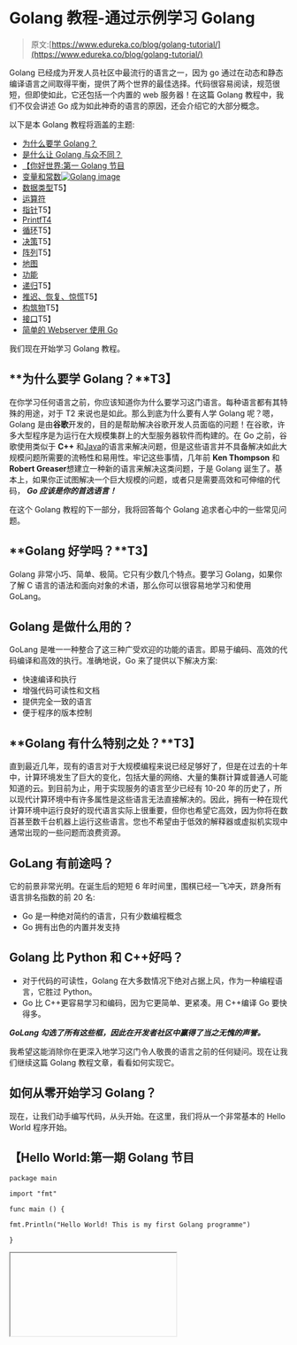# Golang 教程-通过示例学习 Golang

> 原文:[https://www.edureka.co/blog/golang-tutorial/](https://www.edureka.co/blog/golang-tutorial/)

Golang 已经成为开发人员社区中最流行的语言之一，因为 go 通过在动态和静态编译语言之间取得平衡，提供了两个世界的最佳选择。代码很容易阅读，规范很短，但即使如此，它还包括一个内置的 web 服务器！在这篇 Golang 教程中，我们不仅会讲述 Go 成为如此神奇的语言的原因，还会介绍它的大部分概念。

以下是本 Golang 教程将涵盖的主题:

*   [为什么要学 Golang？](#why)
*   [是什么让 Golang 与众不同？](#what)
*   [【你好世界:第一 Golang 节目](#hello)
*   [变量和常数![Golang image](../Images/f408298b4596b29d68059aa2935c2445.png)](#var) 
*   [数据类型](#data)T5】
*   [运算符](#ops)
*   [指针](#pointer)T5】
*   [PrintfT4](#printf)
*   [循环](#loops)T5】
*   [决策](#if)T5】
*   [阵列](#array)T5】
*   [地图](#map)
*   [功能](#func)
*   [递归](#rec)T5】
*   [推迟、恢复、惊慌](#def)T5】
*   [构筑物](#struct)T5】
*   [接口](#struct)T5】
*   [简单的 Webserver 使用 Go](#web)

我们现在开始学习 Golang 教程。

## **为什么要学 Golang？**T3】

在你学习任何语言之前，你应该知道你为什么要学习这门语言。每种语言都有其特殊的用途，对于 T2 来说也是如此。那么到底为什么要有人学 Golang 呢？嗯，Golang 是由**谷歌**开发的，目的是帮助解决谷歌开发人员面临的问题！在谷歌，许多大型程序是为运行在大规模集群上的大型服务器软件而构建的。在 Go 之前，谷歌使用类似于 **C++** 和[Java](https://www.edureka.co/blog/java-tutorial/)的语言来解决问题，但是这些语言并不具备解决如此大规模问题所需要的流畅性和易用性。牢记这些事情，几年前 **Ken Thompson** 和**Robert Greaser**想建立一种新的语言来解决这类问题，于是 Golang 诞生了。基本上，如果你正试图解决一个巨大规模的问题，或者只是需要高效和可伸缩的代码， ***Go 应该是你的首选语言！***

在这个 Golang 教程的下一部分，我将回答每个 Golang 追求者心中的一些常见问题。

## **Golang 好学吗？**T3】

Golang 非常小巧、简单、极简。它只有少数几个特点。要学习 Golang，如果你了解 C 语言的语法和面向对象的术语，那么你可以很容易地学习和使用 GoLang。

## **Golang 是做什么用的？**

GoLang 是唯一一种整合了这三种广受欢迎的功能的语言。即易于编码、高效的代码编译和高效的执行。准确地说，Go 来了提供以下解决方案:

*   快速编译和执行
*   增强代码可读性和文档
*   提供完全一致的语言
*   便于程序的版本控制

## **Golang 有什么特别之处？**T3】

直到最近几年，现有的语言对于大规模编程来说已经足够好了，但是在过去的十年中，计算环境发生了巨大的变化，包括大量的网络、大量的集群计算或普通人可能知道的云。到目前为止，用于实现服务的语言至少已经有 10-20 年的历史了，所以现代计算环境中有许多属性是这些语言无法直接解决的。因此，拥有一种在现代计算环境中运行良好的现代语言实际上很重要，但你也希望它高效，因为你将在数百甚至数千台机器上运行这些语言。您也不希望由于低效的解释器或虚拟机实现中通常出现的一些问题而浪费资源。

## **GoLang 有前途吗？**

它的前景非常光明。在诞生后的短短 6 年时间里，围棋已经一飞冲天，跻身所有语言排名指数的前 20 名:

*   Go 是一种绝对简约的语言，只有少数编程概念
*   Go 拥有出色的内置并发支持

## **Golang 比 Python 和 C++好吗？**

*   对于代码的可读性，Golang 在大多数情况下绝对占据上风，作为一种编程语言，它胜过 Python。
*   Go 比 C++更容易学习和编码，因为它更简单、更紧凑。用 C++编译 Go 要快得多。

***GoLang 勾选了所有这些框，因此在开发者社区中赢得了当之无愧的声誉。***

我希望这能消除你在更深入地学习这门令人敬畏的语言之前的任何疑问。现在让我们继续这篇 Golang 教程文章，看看如何实现它。

## **如何从零开始学习 Golang？**

现在，让我们动手编写代码，从头开始。在这里，我们将从一个非常基本的 Hello World 程序开始。

## **【Hello World:第一期 Golang 节目**

```
package main

import "fmt"

func main () {

fmt.Println("Hello World! This is my first Golang programme")

}
```

<iframe style=">&quot;/></span></p><h2><span> <strong>变量和常数</strong> </span></h2><p><span>变量到底是什么？变量只不过是程序可以操作的存储区域的名称。Go 中的每个变量都有一个特定的类型，它决定了变量内存的大小和布局，内存中可以存储的值的范围，以及可以应用于变量的一组操作。接下来，<strong>常量</strong>指的是程序在执行过程中不会改变的固定值。这些固定值也称为文字。常量可以是任何基本的数据类型，如整数常量、浮点常量、字符常量或字符串。也有枚举常数。常量被视为常规变量，只是它们的值在定义后不能修改。</span></p><pre class="brush: plain; title: ; notranslate" title=""> package main import "fmt" func main () { var x int = 5 //declaration of variable x var ( a = 10 b = 15 //declaration of multiple variables ) y := 7 // shorthand declaration of variables const pi float64 = 3.14272345 //declaration of constants var name string = "Aryya Paul" //declaration of a string } </pre><p><span>T2】</span></p><h2><span> <strong>数据类型</strong> </span></h2><p>Golang 有三种主要类型的运算符，它们在每种编程语言中都很普遍，即算术运算符、关系运算符和逻辑运算符。</p><p></p><p style="text-align: center;"><span> <img class="aligncenter wp-image-68652 size-large" src="../Images/caabd858504d1242b9dd705ee29833d0.png" alt="Data Types - Golang Tutorial - Edureka" width="452" height="300" srcset="https://d1jnx9ba8s6j9r.cloudfront.net/blog/wp-content/uploads/2018/09/Data-Types-452x300.png 452w, https://d1jnx9ba8s6j9r.cloudfront.net/blog/wp-content/uploads/2018/09/Data-Types-150x100.png 150w, https://d1jnx9ba8s6j9r.cloudfront.net/blog/wp-content/uploads/2018/09/Data-Types-300x199.png 300w, https://d1jnx9ba8s6j9r.cloudfront.net/blog/wp-content/uploads/2018/09/Data-Types-768x510.png 768w, https://d1jnx9ba8s6j9r.cloudfront.net/blog/wp-content/uploads/2018/09/Data-Types-271x180.png 271w, https://d1jnx9ba8s6j9r.cloudfront.net/blog/wp-content/uploads/2018/09/Data-Types.png 1135w" sizes="(max-width: 452px) 100vw, 452px" data-original-src="https://www.edureka.co/blog/wp-content/uploads/2018/09/Data-Types-452x300.png"/>数据类型–Golang 教程–edu reka</span></p><div id="crayon-5ba0a0ef9328e083092649-43" class="crayon-line"/><div class="crayon-line"><p> </p><table style="border-collapse: collapse; width: 89.8058%; height: 97px;" border="1"><tbody><tr><td style="width: 50%; text-align: center; height: 24px;"><span> <strong>数据类型</strong> </span></td><td style="width: 50%; text-align: center; height: 24px;"><span> <strong>范围</strong> </span></td></tr><tr style="height: 24px;"><td style="width: 50%; height: 24px; text-align: center;"><span> uint8 </span></td><td style="width: 50%; height: 24px; text-align: center;"><span> 0 到 255 </span></td></tr><tr style="height: 24px;"><td style="width: 50%; height: 24px; text-align: center;"><span> uint16 </span></td><td style="width: 50%; height: 24px; text-align: center;"><span> 0 到 65535 </span></td></tr><tr style="height: 24px;"><td style="width: 50%; height: 24px; text-align: center;"><span> uint32 </span></td><td style="width: 50%; height: 24px; text-align: center;"><span> 0 到<span class="crayon-c">4294967295</span>T3】</span></td></tr><tr style="height: 24px;"><td style="width: 50%; height: 24px; text-align: center;"><span> uint64 </span></td><td style="width: 50%; height: 24px; text-align: center;"><span class="crayon-c"> 0 到 18446744073709551615 </span></td></tr></tbody></table><p> </p></div><table style="border-collapse: collapse; width: 90.7767%; height: 98px;" border="1"><tbody><tr><td style="width: 50%; text-align: center;"><span> <strong>数据类型</strong> </span></td><td style="width: 50%; text-align: center;"><span> <strong> <span class="crayon-c">射程</span> </strong> </span></td></tr><tr style="height: 24px;"><td style="width: 50%; height: 24px; text-align: center;"><span> int8 </span></td><td style="width: 50%; height: 24px; text-align: center;"><span class="crayon-c"> -128 到 127 </span></td></tr><tr style="height: 24px;"><td style="width: 50%; height: 24px; text-align: center;"><span> int16 </span></td><td style="width: 50%; height: 24px; text-align: center;"><span class="crayon-c"> -32768 到 32767 </span></td></tr><tr style="height: 24px;"><td style="width: 50%; height: 24px; text-align: center;"><span> int32 </span></td><td style="width: 50%; height: 24px; text-align: center;"><span class="crayon-c"> -2147483648 转 2147483647 </span></td></tr><tr style="height: 24px;"><td style="width: 50%; height: 24px; text-align: center;"><span> int64 </span></td><td style="width: 50%; height: 24px; text-align: center;"><span class="crayon-c"> -9223372036854775808 转 9223372036854775808 </span></td></tr></tbody></table><p><span>T2】</span></p><h2><span> <strong>操作员</strong> </span></h2><p>Golang 有三种通用类型的运算符，它们在每一种主流编程语言中都很普遍。</p><p> </p><h2><span><img class="aligncenter wp-image-68558 size-full lazyload blur-up " src="../Images/a81cbe3ecb755ab8cdc85531433b9afd.png" data-src="https://d1jnx9ba8s6j9r.cloudfront.net/blog/wp-content/uploads/2018/09/Golang-Tutorial-01-1.png" alt="Operators - Golang Tutorial - Edureka" width="1135" height="604" data-srcset="https://d1jnx9ba8s6j9r.cloudfront.net/blog/wp-content/uploads/2018/09/Golang-Tutorial-01-1.png 1135w, https://d1jnx9ba8s6j9r.cloudfront.net/blog/wp-content/uploads/2018/09/Golang-Tutorial-01-1-150x80.png 150w, https://d1jnx9ba8s6j9r.cloudfront.net/blog/wp-content/uploads/2018/09/Golang-Tutorial-01-1-300x160.png 300w, https://d1jnx9ba8s6j9r.cloudfront.net/blog/wp-content/uploads/2018/09/Golang-Tutorial-01-1-768x409.png 768w, https://d1jnx9ba8s6j9r.cloudfront.net/blog/wp-content/uploads/2018/09/Golang-Tutorial-01-1-528x281.png 528w, https://d1jnx9ba8s6j9r.cloudfront.net/blog/wp-content/uploads/2018/09/Golang-Tutorial-01-1-338x180.png 338w" data-sizes="(max-width: 1135px) 100vw, 1135px" data-original-src="https://d1jnx9ba8s6j9r.cloudfront.net/blog/wp-content/uploads/2018/09/Golang-Tutorial-01-1.png"/>T2】</span></h2><p style="text-align: center;"><span>操作员 Golang 教程-edu reka</span></p><h2><span> <strong>指针</strong> </span></h2><p>现在是时候看看指针在围棋中是如何工作的了。围棋中的指针学起来既简单又有趣。一些 Go 编程任务使用指针可以更容易地执行，而其他任务，如引用调用，不使用指针就无法执行。所以要成为一个完美的围棋程序员，学习指针就变得很有必要。正如你所知道的，每个变量都是一个内存位置，每个内存位置都有它自己定义的地址，可以用一个符号(&amp;)来访问，它表示内存中的一个地址。</p><pre class="brush: plain; title: ; notranslate" title="">package main import "fmt" // POINTERS func main() { // We pass the value of a variable to the function x := 0 changeVal(x) fmt.Println("x =",x) // If we pass a reference to the variable we can change the value // in a function changeVal(&amp;x) fmt.Println("x =",x) // Get the address x points to with &amp; fmt.Println("Memory Address for x =", &amp;x) // We can also generate a pointer with new } func changeVal(x int) { // Has no effect on the value of x in main() x = 2 } // * signals that we are being sent a reference to the value func changeXValNow(x *int){ // Change the value at the memory address referenced by the pointer // * gives us access to the value the pointer points at *x = 2 // Store 2 in the memory address x refers to } }</pre><p><span>T2】</span></p><h2><span><strong>Printf</strong>T3】</span></h2><div id="crayon-5ba0a0ef932a2238046110-44" class="crayon-line crayon-striped-line"><span class="crayon-c">Printf is used for format printing our outputs in Golang. It is a part of the format (fmt) library. Below is a table listing out the noteworthy uses of Printf function.</span></div><div><table style="border-collapse: collapse; width: 100%;" border="1"><tbody><tr><td style="width: 50%; text-align: center; height: 24px;"><span><strong><span>T3】功能</span> </strong></span> </td><td style="width: 50%; text-align: center; height: 24px;"><span> <strong> <span class="crayon-c">用法</span></strong>T5】</span></td></tr><tr style="height: 24px;"><td style="width: 50%; height: 24px; text-align: center;"><span><span class="crayon-v">fmt</span>T3】。</span><span class="crayon-e">Printf</span><span class="crayon-sy">(</span><span class="crayon-s">" % f"</span><span class="crayon-sy">，</span><span class="crayon-v">pi</span><span class="crayon-sy">)</span></td><td style="width: 50%; height: 24px; text-align: center;"><span class="crayon-c"> %f 用于浮点运算</span></td></tr><tr style="height: 24px;"><td style="width: 50%; height: 24px; text-align: center;"><div id="crayon-5ba0a0ef932a2238046110-50" class="crayon-line crayon-striped-line"><span><span class="crayon-v"/><span class="crayon-sy">。</span><span class="crayon-e">Printf</span><span class="crayon-sy">(</span><span class="crayon-s">" . 3f"</span><span class="crayon-sy">，</span><span class="crayon-v">pi</span><span class="crayon-sy">)</span></span></div></td><td style="width: 50%; height: 24px; text-align: center;"><span class="crayon-c">你也可以定义一个浮点数的小数精度</span></td></tr><tr style="height: 24px;"><td style="width: 50%; height: 24px; text-align: center;"><span><span class="crayon-v">fmt</span>T3】。</span><span class="crayon-e">Printf</span><span class="crayon-sy">(</span><span class="crayon-s">" % T"</span><span class="crayon-sy">，</span><span class="crayon-v">pi</span><span class="crayon-sy">)</span></td><td style="width: 50%; height: 24px; text-align: center;"><span class="crayon-c"> %T 打印数据类型</span></td></tr><tr style="height: 24px;"><td style="width: 50%; height: 24px; text-align: center;"><span><span class="crayon-v">fmt</span>T3】。</span><span class="crayon-e">Printf</span><span class="crayon-sy">(</span><span class="crayon-s">" % t"</span><span class="crayon-sy">，</span><span class="crayon-v">iso ver 40</span><span class="crayon-sy">)</span></td><td style="width: 50%; height: 24px; text-align: center;"><span class="crayon-c"> %t 打印布尔值</span></td></tr><tr style="height: 24px;"><td style="width: 50%; height: 24px; text-align: center;"><span><span class="crayon-v">fmt</span>T3】。</span><span class="crayon-e">Printf</span><span class="crayon-sy">(</span><span class="crayon-s">" % d"</span><span class="crayon-sy">，</span><span class="crayon-cn">100</span><span class="crayon-sy">)</span></td><td style="width: 50%; height: 24px; text-align: center;"><span class="crayon-c"> %d 用于整数</span></td></tr><tr style="height: 24px;"><td style="width: 50%; height: 24px; text-align: center;"><span><span class="crayon-v">fmt</span>T3】。</span><span class="crayon-e">Printf</span><span class="crayon-sy">(</span><span class="crayon-s">" % b</span><span class="crayon-sy">，</span><span class="crayon-cn">100</span><span class="crayon-sy">)</span></td><td style="width: 50%; height: 24px; text-align: center;"><span class="crayon-c"> %b 以二进制打印(100)</span></td></tr><tr style="height: 24px;"><td style="width: 50%; height: 24px; text-align: center;"><span><span class="crayon-v">fmt</span>T3】。</span><span class="crayon-e">Printf</span><span class="crayon-sy">(</span><span class="crayon-s">【c】</span><span class="crayon-sy"/><span class="crayon-cn">44</span><span class="crayon-sy">)</span></td><td style="width: 50%; height: 24px; text-align: center;"><span class="crayon-c"> %c 打印与键码</span>相关的字符</td></tr><tr style="height: 24px;"><td style="width: 50%; height: 24px; text-align: center;"><span><span class="crayon-v">fmt</span>T3】。</span><span class="crayon-e">Printf</span><span class="crayon-sy">(</span><span class="crayon-s">" % x"</span><span class="crayon-sy">，</span><span class="crayon-cn">17</span><span class="crayon-sy">)</span></td><td style="width: 50%; height: 24px; text-align: center;"><span class="crayon-c"> %x 以 hexcode 打印</span></td></tr><tr style="height: 24px;"><td style="width: 50%; height: 24px; text-align: center;"><span><span class="crayon-v">fmt</span>T3】。</span><span class="crayon-e">Printf</span><span class="crayon-sy">(</span><span class="crayon-s">" % e"</span><span class="crayon-sy">，</span><span class="crayon-v">pi</span><span class="crayon-sy">)</span></td><td style="width: 50%; height: 24px; text-align: center;"><span class="crayon-c"> %e 用科学记数法打印</span></td></tr></tbody></table></div><p><span> </span> <span>好了，我们该继续循环了。</span></p><h2><span> <strong>循环</strong> </span></h2><p>如果你是编程新手，循环是计算机科学中一种基本的迭代机制，当你需要在编程中执行重复的模式时，通常会用到它。现在，在大多数编程语言中，有三种类型的循环，即 for、while(出口控制)和 do-while(入口控制)，但 Golang 只有一种类型的循环，即“for”循环。go 的语法允许用“for”循环的语法实现 while 循环。</p><pre class="brush: plain; title: ; notranslate" title="">package main import "fmt" func main() { // For loops i := 1 for i &lt;= 10 { fmt.Println(i) // Shorthand for i = i + 1 i++ } // Relational Operators include ==, !=, &lt;, &gt;, &lt;=, and &gt;= // You can also define a for loop like this, but you need semicolons for j := 0; j &lt; 5; j++ { fmt.Println(j); } }</pre><p><span>T2】</span></p><h2><span> <strong>决策</strong> </span></h2><p>决策是编程的关键部分。在 Golang 中，我们可以使用“if-else”和“switch”关键字来实现决策。下面让我们看看 Golang 是如何用这段代码实现决策的:</p><pre class="brush: plain; title: ; notranslate" title=""> package main import "fmt" func main() { // If Statement age := 15 if age &gt;= 16 { fmt.Println("Adult") } else { fmt.Println("Not an adult") } // You can use else if perform different actions, but once a match // is reached the rest of the conditions aren't checked if age &gt;= 16 { fmt.Println("in school") } else if age &gt;= 18 { fmt.Println("in college") } else { fmt.Println("probably dead") } // Switch statements are used when you have limited options switch age { case 16: fmt.Println("Go Drive") case 18: fmt.Println("Go Vote") default: fmt.Println("Go Have Fun") } } </pre><h2><strong> <span>阵列</span> </strong></h2><p>数组是编程中的一种数据结构，用于将相同类型的数据容器化。例如，如果您要存储某个班级的所有学生姓名，您可以使用一个字符串数组来存储它们。下面的代码展示了 Golang 是如何实现数组的。</p><pre class="brush: plain; title: ; notranslate" title="">package main import "fmt" func main() { // An Array holds a fixed number of values of the same type var favNums2[5] float64 favNums2[0] = 163 favNums2[1] = 78557 favNums2[2] = 691 favNums2[3] = 3.141 favNums2[4] = 1.618 // You access the value by supplying the index number fmt.Println(favNums2[3]) // Another way of initializing an array favNums3 := [5]float64 { 1, 2, 3, 4, 5 } // How to iterate through an array (Use _ if a value isn't used) for i, value := range favNums3 { fmt.Println(value, i) } // Slices are like arrays but you leave out the size numSlice := []int {5,4,3,2,1} // You can create a slice by defining the first index value to // take through the last numSlice2 := numSlice[3:5] // numSlice3 == [2,1] fmt.Println("numSlice2[0] =", numSlice2[0]) // If you don't supply the first index it defaults to 0 // If you don't supply the last index it defaults to max fmt.Println("numSlice[:2] =", numSlice[:2]) fmt.Println("numSlice[2:] =", numSlice[2:]) // You can also create an empty slice and define the data type, // length (receive value of 0), capacity (max size) numSlice3 := make([]int, 5, 10) // You can copy a slice to another copy(numSlice3, numSlice) fmt.Println(numSlice3[0]) // Append values to the end of a slice numSlice3 = append(numSlice3, 0, -1) fmt.Println(numSlice3[6]) } </pre><h2><span> <strong>地图</strong> </span></h2><p>除了数组，我们还有另一种数据结构叫做“映射”,它将唯一的键映射到值。键是一个对象，您可以用它在以后检索值。给定一个键和值，您可以将值存储在 Map 对象中。存储该值后，您可以使用它的键来检索它。</p><pre class="brush: plain; title: ; notranslate" title="">package main import "fmt" func main() { // A Map is a collection of key value pairs // Created with varName := make(map[keyType] valueType) presAge := make(map[string] int) presAge["Narendra Modi"] = 42 fmt.Println(presAge["Narendra Modi"]) // Get the number of items in the Map fmt.Println(len(presAge)) // The size changes when a new item is added presAge["Rahul Gandhi"] = 43 fmt.Println(len(presAge)) // We can delete by passing the key to delete delete(presAge, "Rahul Gandhi") fmt.Println(len(presAge)) }</pre><p>接下来，我们来看函数。</p><h2><span> <strong>功能</strong> </span></h2><p>函数是一组共同执行任务的语句。每个围棋程序至少有一个函数，是 main()。你可以把你的代码分成不同的函数。如何在不同的函数之间划分代码取决于您，但是从逻辑上来说，划分应该是每个函数执行一个特定的任务。函数声明告诉编译器函数名、返回类型和参数。</p><pre class="brush: plain; title: ; notranslate" title=""> package main import "fmt" func main () { fmt.Println("5 + 4 = ", add(5,4)) fmt.Println(subtract(1,2,3,4,5)) } func add(a,b int) int { return a+b } func subtract(args ... int) { sub := 0 for _, value := range args { sub -= value } return sub } </pre><h2><span> <strong>递归</strong>T3】</span></h2><p>递归是以自相似的方式重复项目的过程。同样的概念也适用于编程语言。如果一个程序允许在同一个函数中调用一个函数，那么它被称为“递归函数”调用。GoLang 支持递归，也就是说，它允许函数调用自己。但是在使用递归时，程序员需要小心定义函数的退出条件，否则，它将变成一个无限循环。</p><pre class="brush: plain; title: ; notranslate" title=""> package main import "fmt" func main () { fmt.Println(factorial(5)) } func factorial(num int) int { if num == 0 { return 1 } return num * factorial(num-1) } </pre><h2><span> <strong>推迟，惊慌&amp;恢复</strong>T3】</span></h2><p><span> <strong> <em> Defer </em> </strong>语句延迟一个函数的执行，直到周围的函数返回。它们通常用于执行必要的关闭语句，例如，在您完成一个文件后关闭它。多个延迟被推入堆栈，并按后进先出(LIFO)顺序执行。Defer 通常用于清理文件、数据库连接等资源。</span></p><p><span> <strong> <em>惊慌</em> </strong>类似于像其他语言一样抛出异常。通常，当调用 panic 时，正常的执行流会立即停止，但是延迟的函数会正常执行。它是 Golang 中的内置函数。</span></p><p><span> <strong> <em>恢复</em> </strong>是围棋中的另一个内置函数。它有助于在恐慌之后恢复正常的执行流程。通常，它与 defer 语句一起使用来恢复 goroutine 中的异常。</span></p><pre class="brush: plain; title: ; notranslate" title=""> package main import "fmt" func main() { // Defer executes a function after the inclosing function finishes // Defer can be used to keep functions together in a logical way // but at the same time execute one last as a clean up operation // Ex. Defer closing a file after we open it and perform operations defer printTwo() printOne() // Use recover() to catch a division by 0 error fmt.Println(Div(3, 0)) fmt.Println(Div(3, 2)) // We can catch our own errors and recover with panic &amp; recover demPanic() } func factorial(num int) int { if num == 0 { return 1 } return num * factorial(num - 1) } // Used to demonstrate defer func printOne(){ fmt.Println(1)} func printTwo(){ fmt.Println(2)} // If an error occurs we can catch the error with recover and allow // code to continue to execute func Div(num1, num2 int) int { defer func() { fmt.Println(recover()) }() solution := num1 / num2 return solution } // Demonstrate how to call panic and handle it with recover func demPanic(){ defer func() { // If I didn't print the message nothing would show fmt.Println(recover()) }() panic("PANIC") }</pre><h2><span> <strong>结构</strong> </span></h2><p><span> Go 允许你定义可以保存几个同类数据项的变量。结构是 Go 编程中另一种用户定义的数据类型，它允许你组合不同种类的数据项。结构用于表示记录。假设你想跟踪图书馆里的书。您可能想要跟踪每本书的以下属性——</span></p><ul> <li><span> Title </span></li> <li><span>作者</span></li> <li><span>主题</span></li> <li><span>图书 ID </span></li></ul><p>在这种情况下，结构非常有用。若要定义结构，必须使用 type 和 struct 语句。struct 语句定义了一个新的数据类型，为您的程序提供了多个成员。type 语句将名称与类型绑定在一起，在我们的例子中，类型是一个结构。</p><pre class="brush: plain; title: ; notranslate" title=""> package main import "fmt" // STRUCTS func main() { rect1 := Rectangle{height: 10, width: 10} fmt.Println("Rectangle is", rect1.width, "wide") fmt.Println("Area of the rectangle =", rect1.area()) } type Rectangle struct{ height float64 width float64 } func (rect *Rectangle) area() float64{ return rect.width * rect.height } </pre><h2><span> <strong>界面</strong> </span></h2><p>Go 编程提供了另一种称为接口的数据类型，它代表一组方法签名。struct 数据类型实现这些接口，以便为接口的方法签名提供方法定义。</p><pre class="brush: plain; title: ; notranslate" title="">package main import "fmt" import "math" // STRUCTS AND INTERFACES func main() { rect := Rectangle{20, 50} circ := Circle{4} fmt.Println("Rectangle Area =", getArea(rect)) fmt.Println("Circle Area =", getArea(circ)) } // An interface defines a list of methods that a type must implement // If that type implements those methods the proper method is executed // even if the original is referred to with the interface name type Shape interface { area() float64 } type Rectangle struct{ height float64 width float64 } type Circle struct{ radius float64 } func (r Rectangle) area() float64 { return r.height * r.width } func (c Circle) area() float64 { return math.Pi * math.Pow(c.radius, 2) } func getArea(shape Shape) float64{ return shape.area() }</pre><p><span> </span></p><h2><span><strong>Golang 对 web 开发好吗？</strong>T3】</span></h2><p>Golang web 开发被证明比使用 Python 更快。对于用于 web 编程、移动开发、微服务的强大工具，您有充分的理由选择 GoLang:</p><ul> <li>简单</li> <li>高级编译功能</li> <li>并发和更快的性能</li></ul><h2><span> <strong>带 Go 的简单 web 服务器</strong> </span></h2><p style="text-align: justify;">Go 还让我们能够在几秒钟内建立一个简单的网络服务器。这显示了 Go 库是多么健壮和强大。</p><pre class="brush: plain; title: ; notranslate" title="">package main import ( "fmt" "net/http" ) // CREATE A HTTP SERVER // http.ResponseWriter assembles the servers response and writes to // the client // http.Request is the clients request func handler(w http.ResponseWriter, r *http.Request) { // Writes to the client fmt.Fprintf(w, "Hello World ") } func handler2(w http.ResponseWriter, r *http.Request) { fmt.Fprintf(w, "Hello Earth ") } func main() { // Calls for function handlers output to match the directory / http.HandleFunc("/", handler) // Calls for function handler2 output to match directory /earth http.HandleFunc("/earth", handler2) // Listen to port 8080 and handle requests http.ListenAndServe(":8080", nil) }</pre><p>这个 Golang 教程博客到此为止。我希望你们喜欢阅读它，并有足够的信心自己练习 Golang 的基础知识。敬请关注更多与 Golang 相关的博客！</p><p style="text-align: justify;"><span> <i>有问题吗？请在“Golang 教程”的评论区提出来，我们会给你回复。</i>T3】</span></p> </body> </html></p><iframe style=</a><span>Let’s go over the code line by line.&nbsp;&nbsp;</span><p>第一行是包声明。每个 go 程序都必须属于一个包，这个特定的程序属于“主”包。接下来，我们导入<em> &quot; </em> fmt <em> &quot; </em>或格式库，它为开发人员提供了一系列允许格式化输出的函数。然后我们创建 main 函数，它是执行 go 程序时调用的第一个函数。在 main 函数中，我们简单地调用" println="" '函数来打印我们的语句。="" <span=""></iframe>